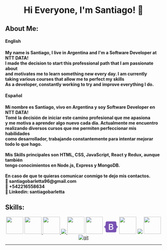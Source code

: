 <h1 align="center">Hi Everyone, I'm Santiago! 👋 </h1>

## About Me:
<div>
<h4>English</h4>
<h4>
  My name is Santiago, I live in Argentina and I'm a Software Developer at NTT DATA! <br>
  I made the decision to start this professional path that I am passionate about <br>
  and motivates me to learn something new every day. I am currently <br>
  taking various courses that allow me to perfect my skills <br>
  As a developer, constantly working to try and improve everything I do.
  </h4>
</div>

<div>
  <h4>Español</h4>
  <h4>
  Mi nombre es Santiago, vivo en Argentina y soy Software Developer en NTT DATA! <br>
  Tomé la decisión de iniciar este camino profesional que me apasiona  <br>
  y me motiva a aprender algo nuevo cada día. Actualmente me encuentro <br>
  realizando diversos cursos que me permiten perfeccionar mis habilidades <br>
  como desarrollador, trabajando constantemente para intentar mejorar todo lo que hago. <br>
  <br>
  Mis Skills principales son HTML, CSS, JavaScript, React y Redux, aunque también <br>
  tengo conocimientos en Node.js, Express y MongoDB.<br>
  <br>
En caso de que te quieras comunicar conmigo te dejo mis contactos.<br>
📑 santiagobarletta96@gmail.com<br>
📲 +542216558634<br>
📃 Linkedin: santiagobarletta

  
  
  
  </h4>
</div>

## Skills:
<div align='center'>
          <a href="https://developer.mozilla.org/es/docs/Web/JavaScript"><img src="https://raw.githubusercontent.com/yurijserrano/Github-Profile-Readme-Logos/master/programming%20languages/javascript.svg"  height="55" width="55" ></a>
          <a href="https://developer.mozilla.org/es/docs/Web/CSS"><img src="https://raw.githubusercontent.com/yurijserrano/Github-Profile-Readme-Logos/master/others/css.svg"  height="55" width="55" >
          <a href="https://developer.mozilla.org/es/docs/Web/HTML"><img src="https://raw.githubusercontent.com/yurijserrano/Github-Profile-Readme-Logos/master/others/html.svg"  height="55" width="55" >
          <a href="https://sass-lang.com/"><img src="https://1000marcas.net/wp-content/uploads/2021/06/Sass-Logo.png"  height="55" >
          <a href="https://es.reactjs.org/"><img src="https://raw.githubusercontent.com/yurijserrano/Github-Profile-Readme-Logos/master/frameworks/react.svg"  height="55" width="55" ></a>
          <a href="https://es.redux.js.org/"><img src="https://raw.githubusercontent.com/yurijserrano/Github-Profile-Readme-Logos/master/frameworks/redux.svg"  height="55" width="55" ></a>
          <a href="https://getbootstrap.com/"><img src="https://raw.githubusercontent.com/devicons/devicon/9f4f5cdb393299a81125eb5127929ea7bfe42889/icons/bootstrap/bootstrap-plain.svg" alt="Bootstrap" width="45" height="45"/></a>
          <a href="https://nodejs.org/es/"><img src="https://raw.githubusercontent.com/yurijserrano/Github-Profile-Readme-Logos/master/frameworks/nodejs.svg"  height="55" width="55" ></a>
          <a href="https://expressjs.com/"><img src="https://ih1.redbubble.net/image.438908244.6144/flat,128x128,075,t.u2.jpg"  height="45" ></a>
          <a href="https://www.npmjs.com/"><img src="https://raw.githubusercontent.com/yurijserrano/Github-Profile-Readme-Logos/master/others/npm.svg"  height="55" width="55" >
          <a href="https://git-scm.com/"><img src="https://www.vectorlogo.zone/logos/git-scm/git-scm-icon.svg" alt="git" width="50" height="50"/></a>
  </div>
  
  <hr>
    <br>
<p align="center">

</p>
    <br>

